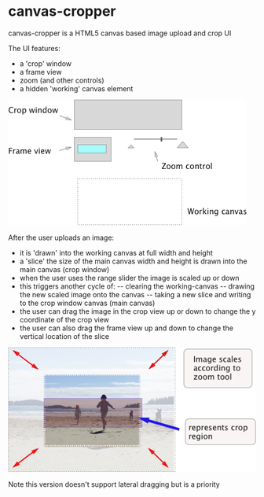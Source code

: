 # canvas-cropper

canvas-cropper is a HTML5 canvas based image upload and crop UI

The UI features:

- a 'crop' window
- a frame view
- zoom (and other controls)
- a hidden 'working' canvas element

![](https://raw.githubusercontent.com/seanbrookes/canvas-cropper/master/documentation/images/crop-ui.png)

After the user uploads an image:
- it is 'drawn' into the working canvas at full width and height
- a 'slice' the size of the main canvas width and height is drawn into the main canvas (crop window)
- when the user uses the range slider the image is scaled up or down
- this triggers another cycle of:
-- clearing the working-canvas
-- drawing the new scaled image onto the canvas
-- taking a new slice and writing to the crop window canvas (main canvas)
- the user can drag the image in the crop view up or down to change the y coordinate of the crop view
- the user can also drag the frame view up and down to change the vertical location of the slice

![](https://raw.githubusercontent.com/seanbrookes/canvas-cropper/master/documentation/images/working-canvas.png)


Note this version doesn't support lateral dragging but is a priority

